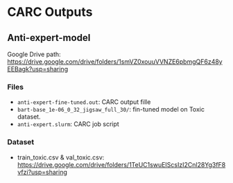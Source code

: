 # CARC Outputs

## Anti-expert-model

Google Drive path: https://drive.google.com/drive/folders/1smVZ0xouuVVNZE6pbmgQF6z48yEEBagk?usp=sharing

### Files
- `anti-expert-fine-tuned.out`: CARC output fille
- `bart-base_1e-06_0_32_jigsaw_full_30/`: fin-tuned model on Toxic dataset.
- `anti-expert.slurm`: CARC job script


### Dataset
- train_toxic.csv & val_toxic.csv: https://drive.google.com/drive/folders/1TeUC1swuEIScsIzI2Cnl28Yg3fF8vfzi?usp=sharing